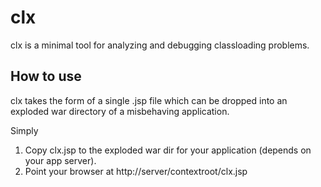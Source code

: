 clx
===

clx is a minimal tool for analyzing and debugging classloading problems.

How to use
----------

clx takes the form of a single .jsp file which can be dropped into an exploded war directory of a misbehaving application.

Simply

1. Copy clx.jsp to the exploded war dir for your application (depends on your app server).
2. Point your browser at http://server/contextroot/clx.jsp